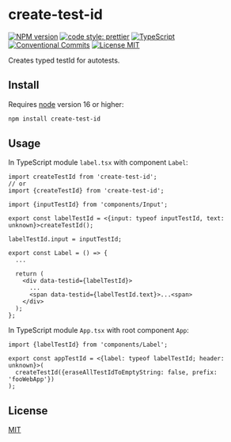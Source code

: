 # create-test-id

[![NPM version][npm-image]][npm-url]
[![code style: prettier][prettier-image]][prettier-url]
[![TypeScript][typescript-image]][typescript-url]
[![Conventional Commits][conventional-commits-image]][conventional-commits-url]
[![License MIT][license-image]][license-url]

Creates typed testId for autotests.

## Install

Requires [node](https://nodejs.org/en/) version 16 or higher:

```sh
npm install create-test-id
```

## Usage

In TypeScript module `label.tsx` with component `Label`:

```tsx
import createTestId from 'create-test-id';
// or
import {createTestId} from 'create-test-id';

import {inputTestId} from 'components/Input';

export const labelTestId = <{input: typeof inputTestId, text: unknown}>createTestId();

labelTestId.input = inputTestId;

export const Label = () => {
  ...

  return (
    <div data-testid={labelTestId}>
      ...
      <span data-testid={labelTestId.text}>...<span>
    </div>
  );
};
```

In TypeScript module `App.tsx` with root component `App`:

```tsx
import {labelTestId} from 'components/Label';

export const appTestId = <{label: typeof labelTestId; header: unknown}>(
  createTestId({eraseAllTestIdToEmptyString: false, prefix: 'fooWebApp'})
);
```

## License

[MIT][license-url]

[conventional-commits-image]: https://img.shields.io/badge/Conventional_Commits-1.0.0-yellow.svg 'The Conventional Commits specification'
[conventional-commits-url]: https://www.conventionalcommits.org/en/v1.0.0/
[license-image]: https://img.shields.io/badge/license-MIT-blue.svg 'The MIT License'
[license-url]: LICENSE
[npm-image]: https://img.shields.io/npm/v/create-test-id.svg 'create-test-id'
[npm-url]: https://www.npmjs.com/package/create-test-id
[prettier-image]: https://img.shields.io/badge/code_style-prettier-ff69b4.svg 'Prettier code formatter'
[prettier-url]: https://prettier.io/
[typescript-image]: https://img.shields.io/badge/types-TypeScript-blue.svg 'Full TypeScript support'
[typescript-url]: https://www.typescriptlang.org/
